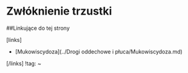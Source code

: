 # Zwłóknienie trzustki





##Linkujące do tej strony

[links]

- [Mukowiscydoza](../Drogi oddechowe i płuca/Mukowiscydoza.md)


[/links]
!tag:
~

